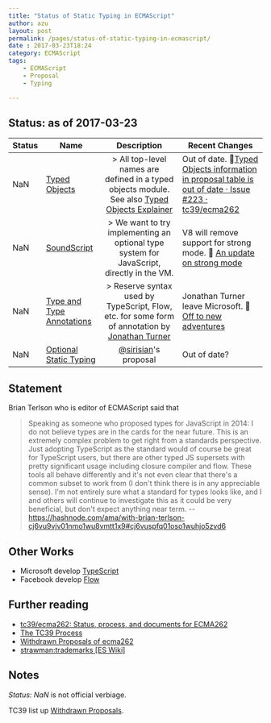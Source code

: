 ```yaml
---
title: "Status of Static Typing in ECMAScript"
author: azu
layout: post
permalink: /pages/status-of-static-typing-in-ecmascript/
date : 2017-03-23T18:24
category: ECMAScript
tags:
    - ECMAScript
    - Proposal
    - Typing

---
```


## Status: as of **2017-03-23**

| Status | Name                                                                                                                        |                                                                                     Description                                                                                     | Recent Changes                                                                                                                                                                                                                                   |
|--------|-----------------------------------------------------------------------------------------------------------------------------|:-----------------------------------------------------------------------------------------------------------------------------------------------------------------------------------:|--------------------------------------------------------------------------------------------------------------------------------------------------------------------------------------------------------------------------------------------------|
| NaN    | [Typed Objects](https://github.com/dslomov/typed-objects-es7)                                                               | > All top-level names are defined in a typed objects module. See also [Typed Objects Explainer](https://github.com/nikomatsakis/typed-objects-explainer/ "Typed Objects Explainer") | Out of date. :link:[Typed Objects information in proposal table is out of date · Issue #223 · tc39/ecma262](https://github.com/tc39/ecma262/issues/223 "Typed Objects information in proposal table is out of date · Issue #223 · tc39/ecma262") |
| NaN    | [SoundScript](https://developers.google.com/v8/experiments#strong-mode "SoundScript")                                       | > We want to try implementing an optional type system for JavaScript, directly in the VM.                                                                                           | V8 will remove support for strong mode. :link: [An update on strong mode ](https://groups.google.com/forum/#!msg/strengthen-js/ojj3TDxbHpQ/5ENNAiUzEgAJ) |
| NaN    | [Type and Type Annotations](https://github.com/tc39/tc39-notes/blob/master/es6/2014-09/sept-25.md#types "Type Annotations") | > Reserve syntax used by TypeScript, Flow, etc. for some form of annotation by [Jonathan Turner](https://github.com/jonathandturner)                                                | Jonathan Turner leave Microsoft. :link: [Off to new adventures](http://www.jonathanturner.org/2015/10/off-to-new-adventures.html "Off to new adventures")                                                                                        |
| NaN    | [Optional Static Typing](https://github.com/sirisian/ecmascript-types "Optional Static Typing")                             | [@sirisian](https://github.com/sirisian "sirisian")'s proposal                                                                                                                      | Out of date?                                                                                                                                                                                                                                     |

## Statement

Brian Terlson who is editor of ECMAScript said that 

> Speaking as someone who proposed types for JavaScript in 2014: I do not believe types are in the cards for the near future. This is an extremely complex problem to get right from a standards perspective. Just adopting TypeScript as the standard would of course be great for TypeScript users, but there are other typed JS supersets with pretty significant usage including closure compiler and flow. These tools all behave differently and it's not even clear that there's a common subset to work from (I don't think there is in any appreciable sense). I'm not entirely sure what a standard for types looks like, and I and others will continue to investigate this as it could be very beneficial, but don't expect anything near term.
> -- https://hashnode.com/ama/with-brian-terlson-cj6vu9vjv01nmo1wu8vmtt1x9#cj6vuspfq01oso1wuhjo5zvd6

## Other Works

- Microsoft develop [TypeScript](http://www.typescriptlang.org/ "TypeScript")
- Facebook develop [Flow](http://flowtype.org/ "Flow") 

## Further reading

- [tc39/ecma262: Status, process, and documents for ECMA262](https://github.com/tc39/ecma262 "tc39/ecma262: Status, process, and documents for ECMA262")
- [The TC39 Process](https://tc39.github.io/process-document/ "The TC39 Process")
- [Withdrawn Proposals of ecma262](https://github.com/tc39/ecma262/blob/master/withdrawn-proposals.md "Withdrawn Proposals")
- [strawman:trademarks [ES Wiki]](http://wiki.ecmascript.org/doku.php?id=strawman:trademarks "strawman:trademarks [ES Wiki]")

## Notes

*Status: NaN* is not official verbiage.

TC39 list up [Withdrawn Proposals](https://github.com/tc39/ecma262/blob/master/withdrawn-proposals.md "Withdrawn Proposals").
